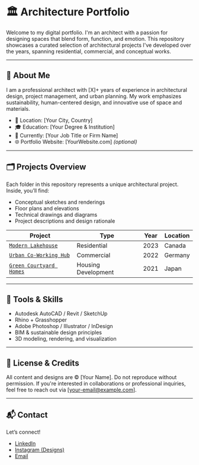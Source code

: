 # 🏛️ Architecture Portfolio

Welcome to my digital portfolio. I'm an architect with a passion for designing spaces that blend form, function, and emotion. This repository showcases a curated selection of architectural projects I've developed over the years, spanning residential, commercial, and conceptual works.

---

## 📐 About Me

I am a professional architect with [X]+ years of experience in architectural design, project management, and urban planning. My work emphasizes sustainability, human-centered design, and innovative use of space and materials.

- 📍 Location: [Your City, Country]
- 🎓 Education: [Your Degree & Institution]
- 🏢 Currently: [Your Job Title or Firm Name]
- 🌐 Portfolio Website: [YourWebsite.com] *(optional)*

---

## 🗂️ Projects Overview

Each folder in this repository represents a unique architectural project. Inside, you’ll find:

- Conceptual sketches and renderings
- Floor plans and elevations
- Technical drawings and diagrams
- Project descriptions and design rationale

| Project | Type | Year | Location |
|--------|------|------|----------|
| [`Modern Lakehouse`](./Modern-Lakehouse) | Residential | 2023 | Canada |
| [`Urban Co-Working Hub`](./Urban-Co-Working-Hub) | Commercial | 2022 | Germany |
| [`Green Courtyard Homes`](./Green-Courtyard-Homes) | Housing Development | 2021 | Japan |

---

## 🧰 Tools & Skills

- Autodesk AutoCAD / Revit / SketchUp
- Rhino + Grasshopper
- Adobe Photoshop / Illustrator / InDesign
- BIM & sustainable design principles
- 3D modeling, rendering, and visualization

---

## 📎 License & Credits

All content and designs are © [Your Name]. Do not reproduce without permission. If you're interested in collaborations or professional inquiries, feel free to reach out via [your-email@example.com].

---

## 📬 Contact

Let’s connect!

- [LinkedIn](https://linkedin.com/in/yourusername)
- [Instagram (Designs)](https://instagram.com/yourhandle)
- [Email](mailto:your-email@example.com)

